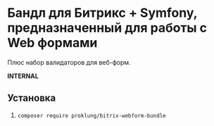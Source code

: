 # Бандл для Битрикс + Symfony, предназначенный для работы с Web формами

Плюс набор валидаторов для веб-форм.

**INTERNAL**

## Установка

1) `composer require proklung/bitrix-webform-bundle`

